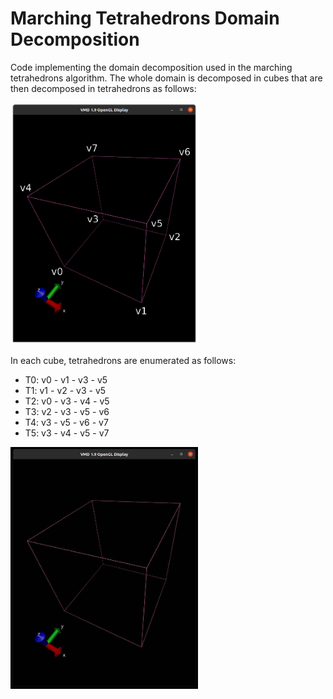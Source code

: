 # Marching Tetrahedrons Domain Decomposition

Code implementing the domain decomposition used in the marching tetrahedrons algorithm.
The whole domain is decomposed in cubes that are then decomposed in tetrahedrons as follows:

<img src="./images/numbered_cube.png" width="300" class="center">



In each cube, tetrahedrons are enumerated as follows:
* T0: v0 - v1 - v3 - v5
* T1: v1 - v2 - v3 - v5
* T2: v0 - v3 - v4 - v5
* T3: v2 - v3 - v5 - v6
* T4: v3 - v5 - v6 - v7
* T5: v3 - v4 - v5 - v7


<img src="./images/mt.gif" width="300" class="center">
